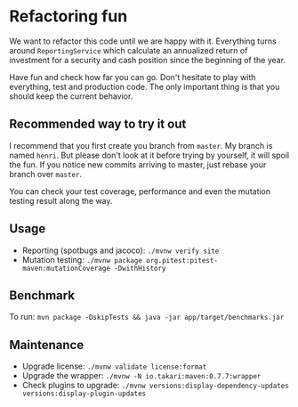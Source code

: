 # Refactoring fun

We want to refactor this code until we are happy with it. 
Everything turns around `ReportingService` which calculate an annualized return of investment for a security and cash
position since the beginning of the year.

Have fun and check how far you can go.
Don't hesitate to play with everything, test and production code.
The only important thing is that you should keep the current behavior.

## Recommended way to try it out

I recommend that you first create you branch from `master`.
My branch is named `henri`.
But please don't look at it before trying by yourself, it will spoil the fun.
If you notice new commits arriving to master, just rebase your branch over `master`.

You can check your test coverage, performance and even the mutation testing result along the way.

## Usage

* Reporting (spotbugs and jacoco): `./mvnw verify site`
* Mutation testing: `./mvnw package org.pitest:pitest-maven:mutationCoverage -DwithHistory`

## Benchmark

To run: `mvn package -DskipTests && java -jar app/target/benchmarks.jar`

## Maintenance

* Upgrade license: `./mvnw validate license:format`
* Upgrade the wrapper: `./mvnw -N io.takari:maven:0.7.7:wrapper`
* Check plugins to upgrade: `./mvnw versions:display-dependency-updates versions:display-plugin-updates`
